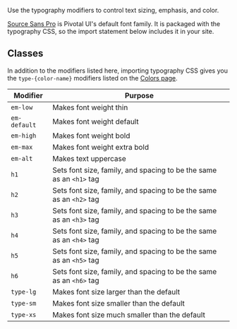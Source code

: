 Use the typography modifiers to control text sizing, emphasis, and color.

[Source Sans Pro](https://fonts.google.com/specimen/Source+Sans+Pro) is Pivotal UI's default font family. It is packaged with the typography CSS, so the import statement below includes it in your site.

## Classes

In addition to the modifiers listed here, importing typography CSS gives you the `type-{color-name}` modifiers listed on the [Colors page](/colors).

Modifier | Purpose
---------|--------
`em-low` | Makes font weight thin
`em-default` | Makes font weight default
`em-high` | Makes font weight bold
`em-max` | Makes font weight extra bold
`em-alt` | Makes text uppercase
`h1` | Sets font size, family, and spacing to be the same as an `<h1>` tag
`h2` | Sets font size, family, and spacing to be the same as an `<h2>` tag
`h3` | Sets font size, family, and spacing to be the same as an `<h3>` tag
`h4` | Sets font size, family, and spacing to be the same as an `<h4>` tag
`h5` | Sets font size, family, and spacing to be the same as an `<h5>` tag
`h6` | Sets font size, family, and spacing to be the same as an `<h6>` tag
`type-lg` | Makes font size larger than the default
`type-sm` | Makes font size smaller than the default
`type-xs` | Makes font size much smaller than the default